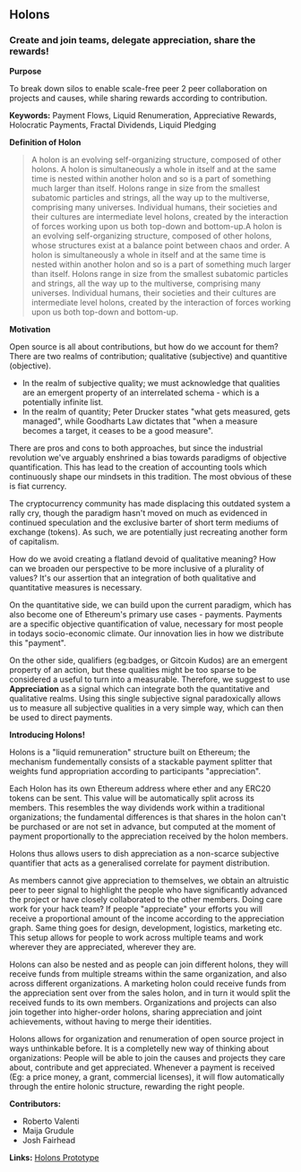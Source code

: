 ## Holons
### Create and join teams, delegate appreciation, share the rewards!

**Purpose**

To break down silos to enable scale-free peer 2 peer collaboration on projects and causes, while sharing rewards according to contribution.

**Keywords:** Payment Flows, Liquid Renumeration, Appreciative Rewards, Holocratic Payments, Fractal Dividends, Liquid Pledging

**Definition of Holon**

> A holon is an evolving self-organizing structure, composed of other holons. A holon is simultaneously a whole in itself and at the same time is nested within another holon and so is a part of something much larger than itself. Holons range in size from the smallest subatomic particles and strings, all the way up to the multiverse, comprising many universes. Individual humans, their societies and their cultures are intermediate level holons, created by the interaction of forces working upon us both top-down and bottom-up.A holon is an evolving self-organizing structure, composed of other holons, whose structures exist at a balance point between chaos and order. A holon is simultaneously a whole in itself and at the same time is nested within another holon and so is a part of something much larger than itself. Holons range in size from the smallest subatomic particles and strings, all the way up to the multiverse, comprising many universes. Individual humans, their societies and their cultures are intermediate level holons, created by the interaction of forces working upon us both top-down and bottom-up.

**Motivation**

Open source is all about contributions, but how do we account for them?
There are two realms of contribution; qualitative (subjective) and quantitive (objective).

- In the realm of subjective quality; we must acknowledge that qualities are an emergent property of an interrelated schema - which is a potentially infinite list. 
- In the realm of quantity; Peter Drucker states "what gets measured, gets managed", while Goodharts Law dictates that "when a measure becomes a target, it ceases to be a good measure". 

There are pros and cons to both approaches, but since the industrial revolution we've arguably enshrined a bias towards paradigms of objective quantification. This has lead to the creation of accounting tools which continuously shape our mindsets in this tradition. The most obvious of these is fiat currency.

The cryptocurrency community has made displacing this outdated system a rally cry, though the paradigm hasn't moved on much as evidenced in continued speculation and the exclusive barter of short term mediums of exchange (tokens). As such, we are potentially just recreating another form of capitalism.

How do we avoid creating a flatland devoid of qualitative meaning? How can we broaden our perspective to be more inclusive of a plurality of values? It's our assertion that an integration of both qualitative and quantitative measures is necessary.

On the quantitative side, we can build upon the current paradigm, which has also become one of Ethereum's primary use cases - payments. Payments are a specific objective quantification of value, necessary for most people in todays socio-economic climate. Our innovation lies in how we distribute this "payment".

On the other side, qualifiers (eg:badges, or Gitcoin Kudos) are an emergent property of an action, but these qualities might be too sparse to be considered a useful to turn into a measurable. Therefore, we suggest to use **Appreciation** as a signal which can integrate both the quantitative and qualitative realms. Using this single subjective signal paradoxically allows us to measure all subjective qualities in a very simple way, which can then be used to direct payments.

**Introducing Holons!**

Holons is a "liquid remuneration" structure built on Ethereum; the mechanism fundementally consists of a stackable payment splitter that weights fund appropriation according to participants "appreciation".

Each Holon has its own Ethereum address where ether and any ERC20 tokens can be sent. This value will be automatically split across its members. This resembles the way dividends work within a traditional organizations; the fundamental differences is that shares in the holon can't be purchased or are not set in advance, but computed at the moment of payment proportionally to the appreciation received by the holon members.

Holons thus allows users to dish appreciation as a non-scarce subjective quantifier that acts as a generalised correlate for payment distribution. 

As members cannot give appreciation to themselves, we obtain an altruistic peer to peer signal to highlight the people who have significantly advanced the project or have closely collaborated to the other members. Doing care work for your hack team? If people "appreciate" your efforts you will receive a proportional amount of the income according to the appreciation graph. Same thing goes for design, development, logistics, marketing etc. This setup allows for people to work across multiple teams and work wherever they are appreciated, wherever they are.

Holons can also be nested and as people can join different holons, they will receive funds from multiple streams within the same organization, and also across different organizations.
A marketing holon could receive funds from the appreciation sent over from the sales holon, and in turn it would split the received funds to its own members. 
Organizations and projects can also join together into higher-order holons, sharing appreciation and joint achievements, without having to merge their identities.

Holons allows for organization and renumeration of open source project in ways unthinkable before.
It is a completelly new way of thinking about organizations: People will be able to join the causes and projects they care about, contribute and get appreciated. Whenever a payment is received (Eg: a price money, a grant, commercial licenses), it will flow automatically through the entire holonic structure, rewarding the right people.

**Contributors:**
* Roberto Valenti
* Maija Grudule
* Josh Fairhead

**Links:**
[Holons Prototype](https://holons.io)
